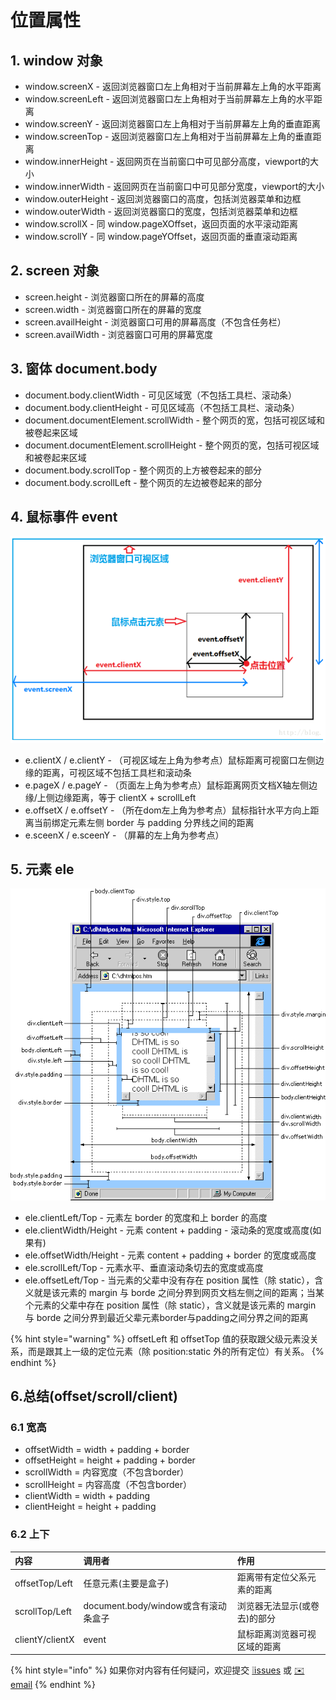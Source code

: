 # 位置属性

## 1. window 对象

* window.screenX - 返回浏览器窗口左上角相对于当前屏幕左上角的水平距离
* window.screenLeft - 返回浏览器窗口左上角相对于当前屏幕左上角的水平距离
* window.screenY - 返回浏览器窗口左上角相对于当前屏幕左上角的垂直距离
* window.screenTop - 返回浏览器窗口左上角相对于当前屏幕左上角的垂直距离
* window.innerHeight - 返回网页在当前窗口中可见部分高度，viewport的大小
* window.innerWidth - 返回网页在当前窗口中可见部分宽度，viewport的大小
* window.outerHeight - 返回浏览器窗口的高度，包括浏览器菜单和边框
* window.outerWidth - 返回浏览器窗口的宽度，包括浏览器菜单和边框
* window.scrollX - 同 window.pageXOffset，返回页面的水平滚动距离
* window.scrollY - 同 window.pageYOffset，返回页面的垂直滚动距离

## 2. screen 对象

* screen.height - 浏览器窗口所在的屏幕的高度
* screen.width - 浏览器窗口所在的屏幕的宽度
* screen.availHeight - 浏览器窗口可用的屏幕高度（不包含任务栏）
* screen.availWidth - 浏览器窗口可用的屏幕宽度

## 3. 窗体 document.body

* document.body.clientWidth - 可见区域宽（不包括工具栏、滚动条）
* document.body.clientHeight - 可见区域高（不包括工具栏、滚动条）
* document.documentElement.scrollWidth - 整个网页的宽，包括可视区域和被卷起来区域
* document.documentElement.scrollHeight - 整个网页的宽，包括可视区域和被卷起来区域
* document.body.scrollTop - 整个网页的上方被卷起来的部分
* document.body.scrollLeft - 整个网页的左边被卷起来的部分

## 4. 鼠标事件 event

![](../.gitbook/assets/shu-biao-shi-jian-wei-zhi-.png)

* e.clientX / e.clientY - （可视区域左上角为参考点）鼠标距离可视窗口左侧边缘的距离，可视区域不包括工具栏和滚动条
* e.pageX / e.pageY - （页面左上角为参考点）鼠标距离网页文档X轴左侧边缘/上侧边缘距离，等于 clientX + scrollLeft
* e.offsetX / e.offsetY - （所在dom左上角为参考点）鼠标指针水平方向上距离当前绑定元素左侧 border 与 padding 分界线之间的距离
* e.sceenX / e.sceenY - （屏幕的左上角为参考点）

## 5. 元素 ele

![](../.gitbook/assets/dom-wei-zhi-.gif)

* ele.clientLeft/Top - 元素左 border 的宽度和上 border 的高度
* ele.clientWidth/Height - 元素 content + padding - 滚动条的宽度或高度\(如果有\)
* ele.offsetWidth/Height - 元素 content + padding + border 的宽度或高度
* ele.scrollLeft/Top - 元素水平、垂直滚动条切去的宽度或高度
* ele.offsetLeft/Top - 当元素的父辈中没有存在 position 属性（除 static），含义就是该元素的 margin 与 borde 之间分界到网页文档左侧之间的距离；当某个元素的父辈中存在 position 属性（除 static），含义就是该元素的 margin 与 borde 之间分界到最近父辈元素border与padding之间分界之间的距离

{% hint style="warning" %}
offsetLeft 和 offsetTop 值的获取跟父级元素没关系，而是跟其上一级的定位元素（除 position:static 外的所有定位）有关系。
{% endhint %}

## 6.总结\(offset/scroll/client\)

### 6.1 宽高

* offsetWidth = width + padding + border
* offsetHeight = height + padding + border
* scrollWidth = 内容宽度（不包含border）
* scrollHeight = 内容高度（不包含border）
* clientWidth = width + padding
* clientHeight = height + padding

### 6.2 上下

| 内容 | 调用者 | 作用 |
| :--- | :--- | :--- |
| offsetTop/Left | 任意元素\(主要是盒子\) | 距离带有定位父系元素的距离 |
| scrollTop/Left | document.body/window或含有滚动条盒子 | 浏览器无法显示\(或卷去\)的部分 |
| clientY/clientX | event | 鼠标距离浏览器可视区域的距离 |

{% hint style="info" %}
如果你对内容有任何疑问，欢迎提交 [❕issues](https://github.com/MrEnvision/Front-end_learning_notes/issues) 或 [ ✉️ email](mailto:EnvisionShen@gmail.com)
{% endhint %}

